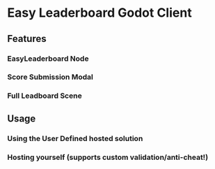 # Easy Leaderboard Godot Client

## Features

### EasyLeaderboard Node

### Score Submission Modal

### Full Leadboard Scene


## Usage
### Using the User Defined hosted solution

### Hosting yourself (supports custom validation/anti-cheat!)
